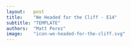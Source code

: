 ```yaml
---
layout:   post
title:    "We Headed for the Cliff - E14"
subtitle: "TEMPLATE"
authors:  "Matt Perez"
image:    "icon-we-headed-for-the-cliff.svg"
---
```



<div style="display: none;">
 <p>We aimed at the cliff, smiling and chatting with everybody in our gas-powered SUV. And then we fell.</p>
</div>

<h1>&nbsp;</h1>